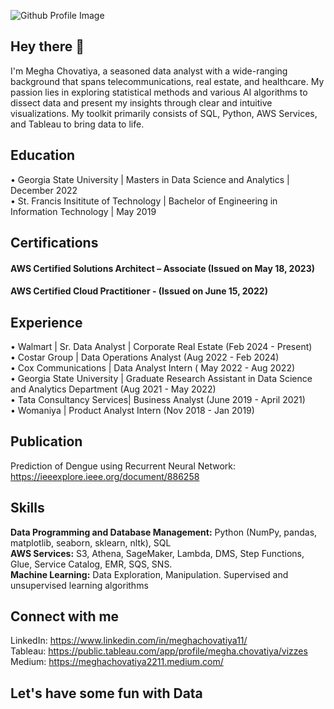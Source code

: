 ![Github Profile Image](https://github.com/MeghaChovatiya2211/MeghaChovatiya2211/assets/30754852/dde97075-ad0b-499d-be28-509c818c4d25)

## Hey there 👋

I'm Megha Chovatiya, a seasoned data analyst with a wide-ranging background that spans telecommunications, real estate, and healthcare. My passion lies in exploring statistical methods and various AI algorithms to dissect data and present my insights through clear and intuitive visualizations. My toolkit primarily consists of SQL, Python, AWS Services, and Tableau to bring data to life.

## Education 

• Georgia State University | Masters in Data Science and Analytics | December 2022 <br>
• St. Francis Insititute of Technology | Bachelor of Engineering in Information Technology | May 2019

## Certifications

#### AWS Certified Solutions Architect – Associate (Issued on May 18, 2023)
#### AWS Certified Cloud Practitioner - (Issued on June 15, 2022)

## Experience 
• Walmart | Sr. Data Analyst | Corporate Real Estate (Feb 2024 - Present) <br>
• Costar Group | Data Operations Analyst (Aug 2022 - Feb 2024) <br>
• Cox Communications | Data Analyst Intern ( May 2022 - Aug 2022) <br>
• Georgia State University | Graduate Research Assistant in Data Science and Analytics Department (Aug 2021 - May 2022) <br>
• Tata Consultancy Services| Business Analyst (June 2019 - April 2021) <br>
• Womaniya | Product Analyst Intern (Nov 2018 - Jan 2019) <br>

## Publication 

Prediction of Dengue using Recurrent Neural Network: https://ieeexplore.ieee.org/document/886258

## Skills

**Data Programming and Database Management:** Python (NumPy, pandas, matplotlib, seaborn, sklearn, nltk), SQL <br>
**AWS Services:** S3, Athena, SageMaker, Lambda, DMS, Step Functions, Glue, Service Catalog, EMR, SQS, SNS.<br>
**Machine Learning:** Data Exploration, Manipulation. Supervised and unsupervised learning algorithms <br>

## Connect with me 

LinkedIn: https://www.linkedin.com/in/meghachovatiya11/ <br>
Tableau: https://public.tableau.com/app/profile/megha.chovatiya/vizzes <br>
Medium: https://meghachovatiya2211.medium.com/ <br>

## Let's have some fun with Data ## 

